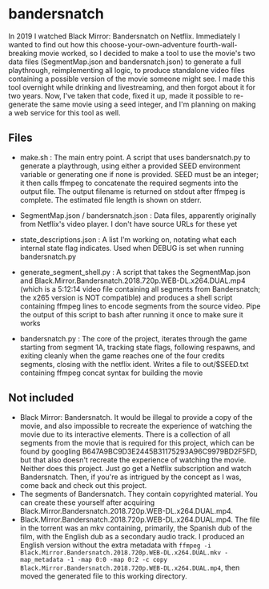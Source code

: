 bandersnatch
============

In 2019 I watched Black Mirror: Bandersnatch on Netflix. Immediately I wanted to find out how this choose-your-own-adventure fourth-wall-breaking movie worked, so I decided to make a tool to use the movie's two data files (SegmentMap.json and bandersnatch.json) to generate a full playthrough, reimplementing all logic, to produce standalone video files containing a possible version of the movie someone might see. I made this tool overnight while drinking and livestreaming, and then forgot about it for two years. Now, I've taken that code, fixed it up, made it possible to re-generate the same movie using a seed integer, and I'm planning on making a web service for this tool as well.

Files
-----
* make.sh : The main entry point. A script that uses bandersnatch.py to generate a playthrough, using either a provided SEED environment variable or generating one if none is provided. SEED must be an integer; it then calls ffmpeg to concatenate the required segments into the output file. The output filename is returned on stdout after ffmpeg is complete. The estimated file length is shown on stderr.

* SegmentMap.json / bandersnatch.json : Data files, apparently originally from Netflix's video player. I don't have source URLs for these yet
* state\_descriptions.json : A list I'm working on, notating what each internal state flag indicates. Used when DEBUG is set when running bandersnatch.py
* generate\_segment\_shell.py : A script that takes the SegmentMap.json and Black.Mirror.Bandersnatch.2018.720p.WEB-DL.x264.DUAL.mp4 (which is a 5:12:14 video file containing all segments from Bandersnatch; the x265 version is NOT compatible) and produces a shell script containing ffmpeg lines to encode segments from the source video. Pipe the output of this script to bash after running it once to make sure it works
* bandersnatch.py : The core of the project, iterates through the game starting from segment 1A, tracking state flags, following respawns, and exiting cleanly when the game reaches one of the four credits segments, closing with the netflix ident. Writes a file to out/$SEED.txt containing ffmpeg concat syntax for building the movie

Not included
------------
* Black Mirror: Bandersnatch. It would be illegal to provide a copy of the movie, and also impossible to recreate the experience of watching the movie due to its interactive elements. There is a collection of all segments from the movie that is required for this project, which can be found by googling B647A9BC9D3E2445B31175293A96C9979BD2F5FD, but that also doesn't recreate the experience of watching the movie. Neither does this project. Just go get a Netflix subscription and watch Bandersnatch. Then, if you're as intrigued by the concept as I was, come back and check out this project.
* The segments of Bandersnatch. They contain copyrighted material. You can create these yourself after acquiring Black.Mirror.Bandersnatch.2018.720p.WEB-DL.x264.DUAL.mp4.
* Black.Mirror.Bandersnatch.2018.720p.WEB-DL.x264.DUAL.mp4. The file in the torrent was an mkv containing, primarily, the Spanish dub of the film, with the English dub as a secondary audio track. I produced an English version without the extra metadata with `ffmpeg -i Black.Mirror.Bandersnatch.2018.720p.WEB-DL.x264.DUAL.mkv -map_metadata -1 -map 0:0 -map 0:2 -c copy Black.Mirror.Bandersnatch.2018.720p.WEB-DL.x264.DUAL.mp4`, then moved the generated file to this working directory.
